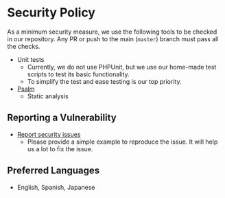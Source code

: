 # Security Policy

As a minimum security measure, we use the following tools to be checked in our repository.
Any PR or push to the main (`master`) branch must pass all the checks.

- Unit tests
  - Currently, we do not use PHPUnit, but we use our home-made test scripts to test its basic functionality.
  - To simplify the test and ease testing is our top priority.
- [Psalm](https://psalm.dev/)
  - Static analysis

## Reporting a Vulnerability

- [Report security issues](https://github.com/KEINOS/parsedown-extension_table-of-contents/issues)
  - Please provide a simple example to reproduce the issue. It will help us a lot to fix the issue.

## Preferred Languages

- English, Spanish, Japanese
